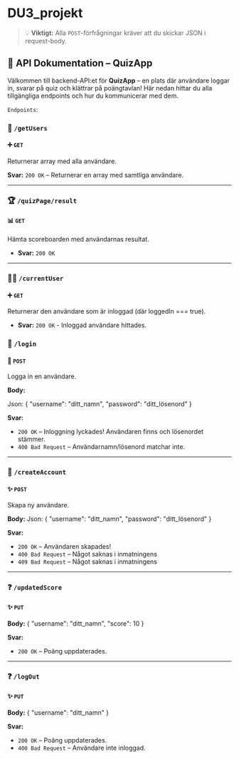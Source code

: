 # DU3_projekt

> 💡 **Viktigt:** Alla `POST`-förfrågningar kräver att du skickar JSON i request-body.

## 🧠 API Dokumentation – QuizApp

Välkommen till backend-API:et för **QuizApp** – en plats där användare loggar in, svarar på quiz och klättrar på poängtavlan! Här nedan hittar du alla tillgängliga endpoints och hur du kommunicerar med dem.

`Endpoints`:

### 🔐 `/getUsers`

#### ➕ `GET`

Returnerar array med alla användare.

**Svar:** `200 OK` – Returnerar en array med samtliga användare.

---

### 🏆 `/quizPage/result`

#### 📊 `GET`

Hämta scoreboarden med användarnas resultat.

- **Svar:** `200 OK`

---

### 🙎‍♂️ `/currentUser`

#### ➕ `GET`

Returnerar den användare som är inloggad (där loggedIn === true).

- **Svar:** `200 OK` - Inloggad användare hittades.

### 🔐 `/login`

#### 🔑 `POST`

Logga in en användare.

**Body:**

Json:
{
"username": "ditt_namn",
"password": "ditt_lösenord"
}

**Svar:**

- `200 OK` – Inloggning lyckades! Användaren finns och lösenordet stämmer.
- `400 Bad Request` – Användarnamn/lösenord matchar inte.
---

### 🔐 `/createAccount`

#### ✨ `POST`

Skapa ny användare.

**Body:**
Json:
{
"username": "ditt_namn",
"password": "ditt_lösenord"
}

**Svar:**

- `200 OK` – Användaren skapades!
- `400 Bad Request` – Något saknas i inmatningens
- `409 Bad Request` – Något saknas i inmatningens

---
### ❓ `/updatedScore`

#### ✨ `PUT`
**Body:**
{
"username": "ditt_namn",
"score": 10
}

**Svar:**
  - `200 OK` – Poäng uppdaterades.

---
### ❓ `/logOut`

#### ✨ `PUT`
**Body:**
{
"username": "ditt_namn"
}

**Svar:**
  - `200 OK` – Poäng uppdaterades.
  - `400 Bad Request` – Användare inte inloggad.



